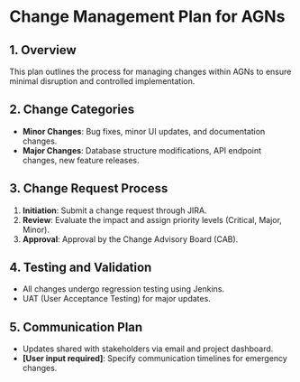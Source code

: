 
# Change Management Plan for AGNs

## 1. Overview
This plan outlines the process for managing changes within AGNs to ensure minimal disruption and controlled implementation.

## 2. Change Categories
- **Minor Changes**: Bug fixes, minor UI updates, and documentation changes.
- **Major Changes**: Database structure modifications, API endpoint changes, new feature releases.

## 3. Change Request Process
1. **Initiation**: Submit a change request through JIRA.
2. **Review**: Evaluate the impact and assign priority levels (Critical, Major, Minor).
3. **Approval**: Approval by the Change Advisory Board (CAB).

## 4. Testing and Validation
- All changes undergo regression testing using Jenkins.
- UAT (User Acceptance Testing) for major updates.

## 5. Communication Plan
- Updates shared with stakeholders via email and project dashboard.
- **[User input required]**: Specify communication timelines for emergency changes.
    